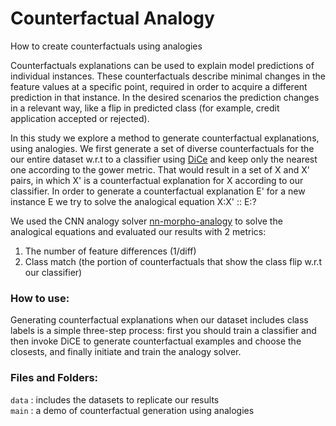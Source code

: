 # Counterfactual Analogy
How to create counterfactuals using analogies

Counterfactuals explanations can be used to explain model predictions of individual instances. These counterfactuals describe minimal changes in the feature values at a specific point, required in order to acquire a different prediction in that instance. In the desired scenarios the prediction changes in a relevant way, like a flip in predicted class (for example, credit application accepted or rejected).

In this study we explore a method to generate counterfactual explanations, using analogies. We first generate a set of diverse counterfactuals for the our entire dataset w.r.t to a classifier using [DiCe](https://github.com/interpretml/DiCE) and keep only the nearest one according to the gower metric. That would result in a set of  X and X' pairs, in which X' is a counterfactual explanation for X according to our classifier. In order to generate a counterfactual explanation E' for a new instance E we try to solve the analogical equation X:X' :: E:?

We used the CNN analogy solver [nn-morpho-analogy](https://github.com/AmandineDecker/nn-morpho-analogy) to solve the analogical equations and evaluated our results with 2 metrics:
1. The number of feature differences (1/diff)
2. Class match (the portion of counterfactuals that show the class flip w.r.t our classifier) 

### How to use:
Generating counterfactual explanations when our dataset includes class labels is a simple three-step process: first you should train a classifier and then invoke DiCE to generate counterfactual examples and choose the closests, and finally initiate and train the analogy solver.

### Files and Folders:
```data``` : includes the datasets to replicate our results\
```main``` : a demo of counterfactual generation using analogies
